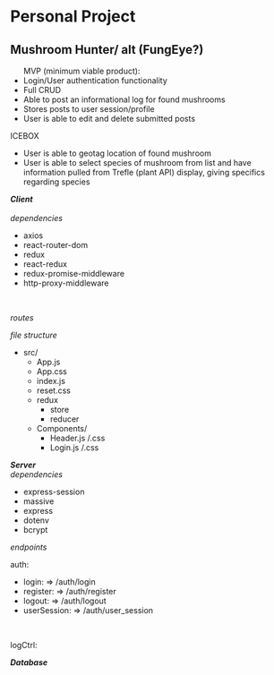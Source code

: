 # **Personal Project**

## Mushroom Hunter/ alt (FungEye?)

<ul>
MVP (minimum viable product): 
<li>Login/User authentication functionality</li>
<li>Full CRUD</li>
<li>Able to post an informational log for found mushrooms</li>
<li>Stores posts to user session/profile</li>
<li>User is able to edit and delete submitted posts</li>

</ul>

ICEBOX

- User is able to geotag location of found mushroom
- User is able to select species of mushroom from list and have information pulled from Trefle (plant API) display, giving specifics regarding species



***Client***
<br/><br/>
*dependencies*
- axios
- react-router-dom
- redux
- react-redux
- redux-promise-middleware
- http-proxy-middleware
<br/>

*routes*


*file structure*
- src/
    - App.js
    - App.css
    - index.js
    - reset.css
    - redux
        - store
        - reducer 
    - Components/
        - Header.js /.css
        - Login.js /.css


***Server*** 
<br/>
*dependencies*
- express-session
- massive 
- express
- dotenv
- bcrypt

*endpoints*
<br/>

auth:
- login: => /auth/login
- register: => /auth/register
- logout: => /auth/logout
- userSession: => /auth/user_session
<br/>

logCtrl:


***Database***
